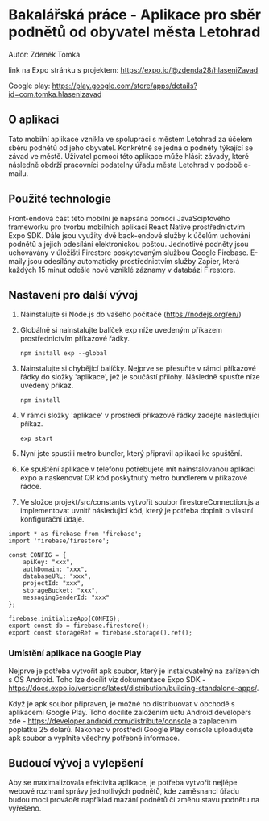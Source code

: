 # Bakalářská práce - Aplikace pro sběr podnětů od obyvatel města Letohrad
Autor: Zdeněk Tomka

link na Expo stránku s projektem:
https://expo.io/@zdenda28/hlaseniZavad

Google play:
https://play.google.com/store/apps/details?id=com.tomka.hlasenizavad

## O aplikaci
Tato mobilní aplikace vznikla ve spolupráci s městem Letohrad za účelem sběru podnětů od jeho obyvatel. Konkrétně se jedná o podněty týkající se závad ve městě. Uživatel pomocí této aplikace může hlásit závady, které následně obdrží pracovníci podatelny úřadu města Letohrad v podobě e-mailu.

## Použité technologie
Front-endová část této mobilní je napsána pomocí JavaSciptového frameworku pro tvorbu mobilních aplikací React Native prostřednictvím Expo SDK. Dále jsou využity dvě back-endové služby k účelům uchování podnětů a jejich odesílání elektronickou poštou. Jednotlivé podněty jsou uchovávány v úložišti Firestore poskytovaným službou Google Firebase. E-maily jsou odesílány automaticky prostřednictvím služby Zapier, která každých 15 minut odešle nově vzniklé záznamy v databázi Firestore.

## Nastavení pro další vývoj
1) Nainstalujte si Node.js do vašeho počítače (https://nodejs.org/en/)

2) Globálně si nainstalujte balíček exp níže uvedeným příkazem 
   prostřednictvím příkazové řádky.
	```
	npm install exp --global
	```
3) Nainstalujte si chybějící balíčky. Nejprve se přesuňte v rámci příkazové
   řádky do složky 'aplikace', jež je součástí přílohy. Následně spusťte níze 
   uvedený příkaz.
	```
	npm install
	```
4) V rámci složky 'aplikace' v prostředí příkazové řádky zadejte následující příkaz.
	```
	exp start
	```
5) Nyní jste spustili metro bundler, který připravil aplikaci ke spuštění.

6) Ke spuštění aplikace v telefonu potřebujete mít nainstalovanou aplikaci expo a naskenovat
   QR kód poskytnutý metro bundlerem v příkazové řádce.
   
7) Ve složce projekt/src/constants vytvořit soubor firestoreConnection.js a implementovat uvnitř následující kód, který je potřeba doplnit o vlastní konfigurační údaje.

```
import * as firebase from 'firebase';
import 'firebase/firestore';

const CONFIG = {
    apiKey: "xxx",
    authDomain: "xxx",
    databaseURL: "xxx",
    projectId: "xxx",
    storageBucket: "xxx",
    messagingSenderId: "xxx"
};

firebase.initializeApp(CONFIG);
export const db = firebase.firestore();
export const storageRef = firebase.storage().ref();
```
### Umístění aplikace na Google Play
Nejprve je potřeba vytvořit apk soubor, který je instalovatelný na zařízeních s OS Android. Toho lze docílit viz dokumentace Expo SDK - https://docs.expo.io/versions/latest/distribution/building-standalone-apps/.

Když je apk soubor připraven, je možné ho distribuovat v obchodě s aplikacemi Google Play. Toho docílíte založením účtu Android developers zde - https://developer.android.com/distribute/console a zaplacením poplatku 25 dolarů. Nakonec v prostředí Google Play console uploadujete apk soubor a vyplníte všechny potřebné informace.

## Budoucí vývoj a vylepšení
Aby se maximalizovala efektivita aplikace, je potřeba vytvořit nejlépe webové rozhraní správy jednotlivých podnětů, kde zaměsnanci úřadu budou moci provádět například mazání podnětů či změnu stavu podnětu na vyřešeno.
